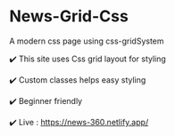 # News-Grid-Css
A modern css page using css-gridSystem

✔️ This site uses Css grid layout for styling

✔️ Custom classes helps easy styling

✔️ Beginner friendly

✔️ Live : https://news-360.netlify.app/
